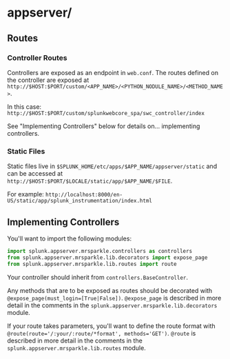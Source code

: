 # appserver/

## Routes

### Controller Routes

Controllers are exposed as an endpoint in `web.conf`. The routes defined on the controller
are exposed at `http://$HOST:$PORT/custom/<APP_NAME>/<PYTHON_NODULE_NAME>/<METHOD_NAME>`.

In this case: `http://$HOST:$PORT/custom/splunkwebcore_spa/swc_controller/index`

See "Implementing Controllers" below for details on... implementing controllers.

### Static Files

Static files live in `$SPLUNK_HOME/etc/apps/$APP_NAME/appserver/static` and can be accessed at
`http://$HOST:$PORT/$LOCALE/static/app/$APP_NAME/$FILE`.

For example: `http://localhost:8000/en-US/static/app/splunk_instrumentation/index.html`

## Implementing Controllers

You'll want to import the following modules:

```Python
import splunk.appserver.mrsparkle.controllers as controllers
from splunk.appserver.mrsparkle.lib.decorators import expose_page
from splunk.appserver.mrsparkle.lib.routes import route
```

Your controller should inherit from `controllers.BaseController`.

Any methods that are to be exposed as routes should be decorated with `@expose_page(must_login=[True|False])`.
`@expose_page` is described in more detail in the comments in the `splunk.appserver.mrsparkle.lib.decorators` module.

If your route takes parameters, you'll want to define the route format with `@route(route='/:your/:route/*format', methods='GET')`.
`@route` is described in more detail in the comments in the `splunk.appserver.mrsparkle.lib.routes` module.
